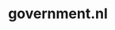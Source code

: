---
layout: post
title:  "government.nl"
internal_url:  "/dutchgov/government.nl.html"
subdomains_count: 16
all_subdomains_count: 39
urls_count: 9
ssl_rank: 100
http_rank: 66.111111111111
url_link: /data/government.nl/urls.txt
all_subdomains_link: /data/government.nl/all_subdomains.txt
subdomains_link: /data/government.nl/subdomains.txt
categories: dutchgov
---